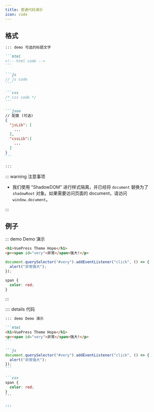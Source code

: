 ```yaml
---
title: 普通代码演示
icon: code
---
```


## 格式

````md
::: demo 可选的标题文字

```html
<!-- html code -->
```

```js
// js code
```

```css
/* css code */
```

```json
// 配置 (可选)
{
  "jsLib": [
    ...
  ],
  "cssLib":[
    ...
  ]
}
```

:::
````

::: warning 注意事项

- 我们使用 "ShadowDOM" 进行样式隔离，并已经将 `document` 替换为了 `shadowRoot` 对象。如果需要访问页面的 document，请访问 `window.document`。

:::

## 例子

::: demo Demo 演示

```html
<h1>VuePress Theme Hope</h1>
<p><span id="very">非常</span>强大!</p>
```

```js
document.querySelector("#very").addEventListener("click", () => {
  alert("非常强大");
});
```

```css
span {
  color: red;
}
```

:::

:::: details 代码

````md
::: demo Demo 演示

```html
<h1>VuePress Theme Hope</h1>
<p><span id="very">非常</span>强大!</p>
```

```js
document.querySelector("#very").addEventListener("click", () => {
  alert("非常强大");
});
```

```css
span {
  color: red;
}
```

:::
````
